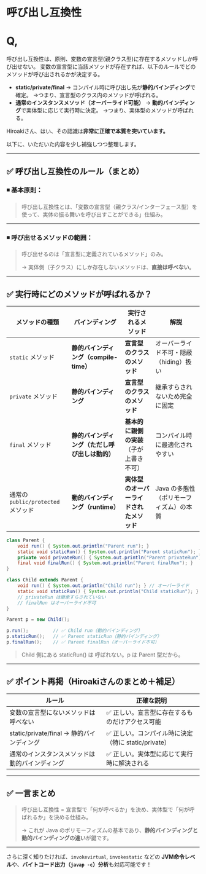 # 呼び出し互換性

# Q,

呼び出し互換性は、原則、変数の宣言型(親クラス型)に存在するメソッドしか呼び出せない。
変数の宣言型に当該メソッドが存在すれば、以下のルールでどのメソッドが呼び出されるかが決定する。

- **static/private/final** → コンパイル時に呼び出し先が**静的バインディング**で確定。
→つまり、宣言型のクラス内のメソッドが呼ばれる。
- **通常のインスタンスメソッド（オーバーライド可能）** → **動的バインディング**で実体型に応じて実行時に決定。
→つまり、実体型のメソッドが呼ばれる。

Hiroakiさん、はい、その認識は**非常に正確で本質を突いています。**

以下に、いただいた内容を少し補強しつつ整理します。

---

## ✅ 呼び出し互換性のルール（まとめ）

### ◾ 基本原則：

> 呼び出し互換性とは、「変数の宣言型（親クラス/インターフェース型）を使って、実体の振る舞いを呼び出すことができる」仕組み。
> 

---

### ◾ 呼び出せるメソッドの範囲：

> 呼び出せるのは「宣言型に定義されているメソッド」のみ。
> 
> 
> → 実体側（子クラス）にしか存在しないメソッドは、**直接は呼べない**。
> 

---

## ✅ 実行時にどのメソッドが呼ばれるか？

| メソッドの種類 | バインディング | 実行されるメソッド | 解説 |
| --- | --- | --- | --- |
| `static` メソッド | **静的バインディング（compile-time）** | **宣言型のクラスのメソッド** | オーバーライド不可・隠蔽（hiding）扱い |
| `private` メソッド | **静的バインディング** | **宣言型のクラスのメソッド** | 継承すらされないため完全に固定 |
| `final` メソッド | **静的バインディング（ただし呼び出しは動的）** | **基本的に親側の実装**（子が上書き不可） | コンパイル時に最適化されやすい |
| 通常の `public/protected` メソッド | **動的バインディング（runtime）** | **実体型のオーバーライドされたメソッド** | Java の多態性（ポリモーフィズム）の本質 |

```java
class Parent {
    void run() { System.out.println("Parent run"); }
    static void staticRun() { System.out.println("Parent staticRun"); }
    private void privateRun() { System.out.println("Parent privateRun"); }
    final void finalRun() { System.out.println("Parent finalRun"); }
}

class Child extends Parent {
    void run() { System.out.println("Child run"); } // オーバーライド
    static void staticRun() { System.out.println("Child staticRun"); } // 隠蔽
    // privateRun は継承すらされていない
    // finalRun はオーバーライド不可
}
```

```java
Parent p = new Child();

p.run();         // ✅ Child run（動的バインディング）
p.staticRun();   // ✅ Parent staticRun（静的バインディング）
p.finalRun();    // ✅ Parent finalRun（オーバーライド不可）
```

> Child 側にある staticRun() は 呼ばれない。p は Parent 型だから。
> 

---

## ✅ ポイント再掲（Hiroakiさんのまとめ＋補足）

| ルール | 正確な説明 |
| --- | --- |
| 変数の宣言型にないメソッドは呼べない | ✅ 正しい。宣言型に存在するものだけアクセス可能 |
| static/private/final → 静的バインディング | ✅ 正しい。コンパイル時に決定（特に static/private） |
| 通常のインスタンスメソッドは動的バインディング | ✅ 正しい。実体型に応じて実行時に解決される |

---

## ✅ 一言まとめ

> 呼び出し互換性 = 宣言型で「何が呼べるか」を決め、実体型で「何が呼ばれるか」を決める仕組み。
> 
> 
> → これが Java のポリモーフィズムの基本であり、**静的バインディングと動的バインディングの違い**が鍵です。
> 

---

さらに深く知りたければ、`invokevirtual`, `invokestatic` などの **JVM命令レベル**や、**バイトコード出力（`javap -c`）分析**も対応可能です！